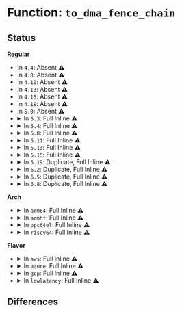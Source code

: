 # Function: <code>to_dma_fence_chain</code>

## Status
<b>Regular</b>
<ul>
<li>
In <code>4.4</code>: Absent ⚠️
</li>
<li>
In <code>4.8</code>: Absent ⚠️
</li>
<li>
In <code>4.10</code>: Absent ⚠️
</li>
<li>
In <code>4.13</code>: Absent ⚠️
</li>
<li>
In <code>4.15</code>: Absent ⚠️
</li>
<li>
In <code>4.18</code>: Absent ⚠️
</li>
<li>
In <code>5.0</code>: Absent ⚠️
</li>
<li>
<details>
<summary>In <code>5.3</code>: Full Inline ⚠️</summary>

**Collision:** Unique Static

**Inline:** Full

**Transformation:** False

**Instances:**

```
In drivers/dma-buf/dma-fence-chain.c (ffffffff81743365)
Location: include/linux/dma-fence-chain.h:46
Inline: True
Inline callers:
  - drivers/dma-buf/dma-fence-chain.c:dma_fence_chain_init
  - drivers/dma-buf/dma-fence-chain.c:dma_fence_chain_release
  - drivers/dma-buf/dma-fence-chain.c:dma_fence_chain_signaled
  - drivers/dma-buf/dma-fence-chain.c:dma_fence_chain_enable_signaling
  - drivers/dma-buf/dma-fence-chain.c:dma_fence_chain_enable_signaling
```
</details>
</li>
<li>
<details>
<summary>In <code>5.4</code>: Full Inline ⚠️</summary>

**Collision:** Unique Static

**Inline:** Full

**Transformation:** False

**Instances:**

```
In drivers/dma-buf/dma-fence-chain.c (ffffffff81767305)
Location: include/linux/dma-fence-chain.h:46
Inline: True
Inline callers:
  - drivers/dma-buf/dma-fence-chain.c:dma_fence_chain_init
  - drivers/dma-buf/dma-fence-chain.c:dma_fence_chain_release
  - drivers/dma-buf/dma-fence-chain.c:dma_fence_chain_release
  - drivers/dma-buf/dma-fence-chain.c:dma_fence_chain_signaled
  - drivers/dma-buf/dma-fence-chain.c:dma_fence_chain_enable_signaling
  - drivers/dma-buf/dma-fence-chain.c:dma_fence_chain_enable_signaling
```
</details>
</li>
<li>
<details>
<summary>In <code>5.8</code>: Full Inline ⚠️</summary>

**Collision:** Unique Static

**Inline:** Full

**Transformation:** False

**Instances:**

```
In drivers/dma-buf/dma-fence-chain.c (ffffffff818278a5)
Location: include/linux/dma-fence-chain.h:46
Inline: True
Inline callers:
  - drivers/dma-buf/dma-fence-chain.c:dma_fence_chain_init
  - drivers/dma-buf/dma-fence-chain.c:dma_fence_chain_release
  - drivers/dma-buf/dma-fence-chain.c:dma_fence_chain_release
  - drivers/dma-buf/dma-fence-chain.c:dma_fence_chain_signaled
  - drivers/dma-buf/dma-fence-chain.c:dma_fence_chain_signaled
  - drivers/dma-buf/dma-fence-chain.c:dma_fence_chain_enable_signaling
  - drivers/dma-buf/dma-fence-chain.c:dma_fence_chain_enable_signaling
  - drivers/dma-buf/dma-fence-chain.c:dma_fence_chain_enable_signaling
```
</details>
</li>
<li>
<details>
<summary>In <code>5.11</code>: Full Inline ⚠️</summary>

**Collision:** Unique Static

**Inline:** Full

**Transformation:** False

**Instances:**

```
In drivers/dma-buf/dma-fence-chain.c (ffffffff81838335)
Location: include/linux/dma-fence-chain.h:46
Inline: True
Inline callers:
  - drivers/dma-buf/dma-fence-chain.c:dma_fence_chain_init
  - drivers/dma-buf/dma-fence-chain.c:dma_fence_chain_release
  - drivers/dma-buf/dma-fence-chain.c:dma_fence_chain_release
  - drivers/dma-buf/dma-fence-chain.c:dma_fence_chain_signaled
  - drivers/dma-buf/dma-fence-chain.c:dma_fence_chain_signaled
  - drivers/dma-buf/dma-fence-chain.c:dma_fence_chain_enable_signaling
  - drivers/dma-buf/dma-fence-chain.c:dma_fence_chain_enable_signaling
  - drivers/dma-buf/dma-fence-chain.c:dma_fence_chain_enable_signaling
```
</details>
</li>
<li>
<details>
<summary>In <code>5.13</code>: Full Inline ⚠️</summary>

**Collision:** Unique Static

**Inline:** Full

**Transformation:** False

**Instances:**

```
In drivers/dma-buf/dma-fence-chain.c (ffffffff8181b615)
Location: include/linux/dma-fence-chain.h:46
Inline: True
Inline callers:
  - drivers/dma-buf/dma-fence-chain.c:dma_fence_chain_init
  - drivers/dma-buf/dma-fence-chain.c:dma_fence_chain_release
  - drivers/dma-buf/dma-fence-chain.c:dma_fence_chain_release
  - drivers/dma-buf/dma-fence-chain.c:dma_fence_chain_signaled
  - drivers/dma-buf/dma-fence-chain.c:dma_fence_chain_signaled
  - drivers/dma-buf/dma-fence-chain.c:dma_fence_chain_enable_signaling
  - drivers/dma-buf/dma-fence-chain.c:dma_fence_chain_enable_signaling
  - drivers/dma-buf/dma-fence-chain.c:dma_fence_chain_enable_signaling
```
</details>
</li>
<li>
<details>
<summary>In <code>5.15</code>: Full Inline ⚠️</summary>

**Collision:** Unique Static

**Inline:** Full

**Transformation:** False

**Instances:**

```
In drivers/dma-buf/dma-fence-chain.c (ffffffff818a5a85)
Location: include/linux/dma-fence-chain.h:62
Inline: True
Inline callers:
  - drivers/dma-buf/dma-fence-chain.c:dma_fence_chain_init
  - drivers/dma-buf/dma-fence-chain.c:dma_fence_chain_release
  - drivers/dma-buf/dma-fence-chain.c:dma_fence_chain_release
  - drivers/dma-buf/dma-fence-chain.c:dma_fence_chain_signaled
  - drivers/dma-buf/dma-fence-chain.c:dma_fence_chain_signaled
  - drivers/dma-buf/dma-fence-chain.c:dma_fence_chain_enable_signaling
  - drivers/dma-buf/dma-fence-chain.c:dma_fence_chain_enable_signaling
  - drivers/dma-buf/dma-fence-chain.c:dma_fence_chain_enable_signaling
```
</details>
</li>
<li>
<details>
<summary>In <code>5.19</code>: Duplicate, Full Inline ⚠️</summary>

**Collision:** Static Duplication

**Inline:** Full

**Transformation:** False

**Instances:**

```
In drivers/dma-buf/dma-fence-chain.c (ffffffff819ef965)
Location: include/linux/dma-fence-chain.h:61
Inline: True
Inline callers:
  - drivers/dma-buf/dma-fence-chain.c:dma_fence_chain_init
  - drivers/dma-buf/dma-fence-chain.c:dma_fence_chain_release
  - drivers/dma-buf/dma-fence-chain.c:dma_fence_chain_release
  - drivers/dma-buf/dma-fence-chain.c:dma_fence_chain_signaled
  - drivers/dma-buf/dma-fence-chain.c:dma_fence_chain_enable_signaling
  - drivers/dma-buf/dma-fence-chain.c:dma_fence_chain_enable_signaling
  - drivers/dma-buf/dma-fence-chain.c:dma_fence_chain_find_seqno
  - drivers/dma-buf/dma-fence-chain.c:dma_fence_chain_find_seqno
```
```
In drivers/dma-buf/sync_file.c (ffffffff819f4049)
Location: include/linux/dma-fence-chain.h:61
Inline: True
Inline callers:
  - drivers/dma-buf/sync_file.c:sync_file_ioctl_fence_info
  - drivers/dma-buf/sync_file.c:sync_file_ioctl_fence_info
  - drivers/dma-buf/sync_file.c:sync_file_ioctl_fence_info
  - drivers/dma-buf/sync_file.c:sync_file_ioctl_fence_info
```
</details>
</li>
<li>
<details>
<summary>In <code>6.2</code>: Duplicate, Full Inline ⚠️</summary>

**Collision:** Static Duplication

**Inline:** Full

**Transformation:** False

**Instances:**

```
In drivers/dma-buf/dma-fence-chain.c (ffffffff81b6cf85)
Location: include/linux/dma-fence-chain.h:61
Inline: True
Inline callers:
  - drivers/dma-buf/dma-fence-chain.c:dma_fence_chain_init
  - drivers/dma-buf/dma-fence-chain.c:dma_fence_chain_release
  - drivers/dma-buf/dma-fence-chain.c:dma_fence_chain_release
  - drivers/dma-buf/dma-fence-chain.c:dma_fence_chain_signaled
  - drivers/dma-buf/dma-fence-chain.c:dma_fence_chain_enable_signaling
  - drivers/dma-buf/dma-fence-chain.c:dma_fence_chain_enable_signaling
  - drivers/dma-buf/dma-fence-chain.c:dma_fence_chain_find_seqno
  - drivers/dma-buf/dma-fence-chain.c:dma_fence_chain_find_seqno
```
```
In drivers/dma-buf/dma-fence-unwrap.c (ffffffff81b6dcce)
Location: include/linux/dma-fence-chain.h:61
Inline: True
Inline callers:
  - drivers/dma-buf/dma-fence-unwrap.c:dma_fence_unwrap_first
```
</details>
</li>
<li>
<details>
<summary>In <code>6.5</code>: Duplicate, Full Inline ⚠️</summary>

**Collision:** Static Duplication

**Inline:** Full

**Transformation:** False

**Instances:**

```
In drivers/dma-buf/dma-fence-chain.c (ffffffff81bc06b5)
Location: include/linux/dma-fence-chain.h:61
Inline: True
Inline callers:
  - drivers/dma-buf/dma-fence-chain.c:dma_fence_chain_init
  - drivers/dma-buf/dma-fence-chain.c:dma_fence_chain_set_deadline
  - drivers/dma-buf/dma-fence-chain.c:dma_fence_chain_release
  - drivers/dma-buf/dma-fence-chain.c:dma_fence_chain_release
  - drivers/dma-buf/dma-fence-chain.c:dma_fence_chain_signaled
  - drivers/dma-buf/dma-fence-chain.c:dma_fence_chain_enable_signaling
  - drivers/dma-buf/dma-fence-chain.c:dma_fence_chain_enable_signaling
  - drivers/dma-buf/dma-fence-chain.c:dma_fence_chain_find_seqno
  - drivers/dma-buf/dma-fence-chain.c:dma_fence_chain_find_seqno
```
```
In drivers/dma-buf/dma-fence-unwrap.c (ffffffff81bc148e)
Location: include/linux/dma-fence-chain.h:61
Inline: True
Inline callers:
  - drivers/dma-buf/dma-fence-unwrap.c:dma_fence_unwrap_first
```
</details>
</li>
<li>
<details>
<summary>In <code>6.8</code>: Duplicate, Full Inline ⚠️</summary>

**Collision:** Static Duplication

**Inline:** Full

**Transformation:** False

**Instances:**

```
In drivers/dma-buf/dma-fence-chain.c (ffffffff81c14e35)
Location: include/linux/dma-fence-chain.h:61
Inline: True
Inline callers:
  - drivers/dma-buf/dma-fence-chain.c:dma_fence_chain_init
  - drivers/dma-buf/dma-fence-chain.c:dma_fence_chain_set_deadline
  - drivers/dma-buf/dma-fence-chain.c:dma_fence_chain_release
  - drivers/dma-buf/dma-fence-chain.c:dma_fence_chain_release
  - drivers/dma-buf/dma-fence-chain.c:dma_fence_chain_signaled
  - drivers/dma-buf/dma-fence-chain.c:dma_fence_chain_enable_signaling
  - drivers/dma-buf/dma-fence-chain.c:dma_fence_chain_enable_signaling
  - drivers/dma-buf/dma-fence-chain.c:dma_fence_chain_find_seqno
  - drivers/dma-buf/dma-fence-chain.c:dma_fence_chain_find_seqno
```
```
In drivers/dma-buf/dma-fence-unwrap.c (ffffffff81c15c0e)
Location: include/linux/dma-fence-chain.h:61
Inline: True
Inline callers:
  - drivers/dma-buf/dma-fence-unwrap.c:dma_fence_unwrap_first
```
```
In drivers/gpu/drm/drm_syncobj.c (ffffffff81cb225b)
Location: include/linux/dma-fence-chain.h:61
Inline: True
Inline callers:
  - drivers/gpu/drm/drm_syncobj.c:drm_syncobj_query_ioctl
  - drivers/gpu/drm/drm_syncobj.c:drm_syncobj_query_ioctl
```
</details>
</li>
</ul>
<b>Arch</b>
<ul>
<li>
<details>
<summary>In <code>arm64</code>: Full Inline ⚠️</summary>

**Collision:** Unique Static

**Inline:** Full

**Transformation:** False

**Instances:**

```
In drivers/dma-buf/dma-fence-chain.c (ffff800010968394)
Location: include/linux/dma-fence-chain.h:46
Inline: True
Inline callers:
  - drivers/dma-buf/dma-fence-chain.c:dma_fence_chain_init
  - drivers/dma-buf/dma-fence-chain.c:dma_fence_chain_release
  - drivers/dma-buf/dma-fence-chain.c:dma_fence_chain_release
  - drivers/dma-buf/dma-fence-chain.c:dma_fence_chain_signaled
  - drivers/dma-buf/dma-fence-chain.c:dma_fence_chain_enable_signaling
  - drivers/dma-buf/dma-fence-chain.c:dma_fence_chain_enable_signaling
```
</details>
</li>
<li>
<details>
<summary>In <code>armhf</code>: Full Inline ⚠️</summary>

**Collision:** Unique Static

**Inline:** Full

**Transformation:** False

**Instances:**

```
In drivers/dma-buf/dma-fence-chain.c (c0a3e5e4)
Location: include/linux/dma-fence-chain.h:46
Inline: True
Inline callers:
  - drivers/dma-buf/dma-fence-chain.c:dma_fence_chain_init
  - drivers/dma-buf/dma-fence-chain.c:dma_fence_chain_release
  - drivers/dma-buf/dma-fence-chain.c:dma_fence_chain_release
  - drivers/dma-buf/dma-fence-chain.c:dma_fence_chain_signaled
  - drivers/dma-buf/dma-fence-chain.c:dma_fence_chain_enable_signaling
  - drivers/dma-buf/dma-fence-chain.c:dma_fence_chain_enable_signaling
```
</details>
</li>
<li>
<details>
<summary>In <code>ppc64el</code>: Full Inline ⚠️</summary>

**Collision:** Unique Static

**Inline:** Full

**Transformation:** False

**Instances:**

```
In drivers/dma-buf/dma-fence-chain.c (c000000000a1fb7c)
Location: include/linux/dma-fence-chain.h:46
Inline: True
Inline callers:
  - drivers/dma-buf/dma-fence-chain.c:dma_fence_chain_init
  - drivers/dma-buf/dma-fence-chain.c:dma_fence_chain_release
  - drivers/dma-buf/dma-fence-chain.c:dma_fence_chain_release
  - drivers/dma-buf/dma-fence-chain.c:dma_fence_chain_signaled
  - drivers/dma-buf/dma-fence-chain.c:dma_fence_chain_enable_signaling
  - drivers/dma-buf/dma-fence-chain.c:dma_fence_chain_enable_signaling
```
</details>
</li>
<li>
<details>
<summary>In <code>riscv64</code>: Full Inline ⚠️</summary>

**Collision:** Unique Static

**Inline:** Full

**Transformation:** False

**Instances:**

```
In drivers/dma-buf/dma-fence-chain.c (ffffffe0005d428e)
Location: include/linux/dma-fence-chain.h:46
Inline: True
Inline callers:
  - drivers/dma-buf/dma-fence-chain.c:dma_fence_chain_init
  - drivers/dma-buf/dma-fence-chain.c:dma_fence_chain_release
  - drivers/dma-buf/dma-fence-chain.c:dma_fence_chain_release
  - drivers/dma-buf/dma-fence-chain.c:dma_fence_chain_signaled
  - drivers/dma-buf/dma-fence-chain.c:dma_fence_chain_enable_signaling
  - drivers/dma-buf/dma-fence-chain.c:dma_fence_chain_enable_signaling
```
</details>
</li>
</ul>
<b>Flavor</b>
<ul>
<li>
<details>
<summary>In <code>aws</code>: Full Inline ⚠️</summary>

**Collision:** Unique Static

**Inline:** Full

**Transformation:** False

**Instances:**

```
In drivers/dma-buf/dma-fence-chain.c (ffffffff8171b9f5)
Location: include/linux/dma-fence-chain.h:46
Inline: True
Inline callers:
  - drivers/dma-buf/dma-fence-chain.c:dma_fence_chain_init
  - drivers/dma-buf/dma-fence-chain.c:dma_fence_chain_release
  - drivers/dma-buf/dma-fence-chain.c:dma_fence_chain_release
  - drivers/dma-buf/dma-fence-chain.c:dma_fence_chain_signaled
  - drivers/dma-buf/dma-fence-chain.c:dma_fence_chain_enable_signaling
  - drivers/dma-buf/dma-fence-chain.c:dma_fence_chain_enable_signaling
```
</details>
</li>
<li>
<details>
<summary>In <code>azure</code>: Full Inline ⚠️</summary>

**Collision:** Unique Static

**Inline:** Full

**Transformation:** False

**Instances:**

```
In drivers/dma-buf/dma-fence-chain.c (ffffffff816f4e55)
Location: include/linux/dma-fence-chain.h:46
Inline: True
Inline callers:
  - drivers/dma-buf/dma-fence-chain.c:dma_fence_chain_init
  - drivers/dma-buf/dma-fence-chain.c:dma_fence_chain_release
  - drivers/dma-buf/dma-fence-chain.c:dma_fence_chain_release
  - drivers/dma-buf/dma-fence-chain.c:dma_fence_chain_signaled
  - drivers/dma-buf/dma-fence-chain.c:dma_fence_chain_enable_signaling
  - drivers/dma-buf/dma-fence-chain.c:dma_fence_chain_enable_signaling
```
</details>
</li>
<li>
<details>
<summary>In <code>gcp</code>: Full Inline ⚠️</summary>

**Collision:** Unique Static

**Inline:** Full

**Transformation:** False

**Instances:**

```
In drivers/dma-buf/dma-fence-chain.c (ffffffff8175a7c5)
Location: include/linux/dma-fence-chain.h:46
Inline: True
Inline callers:
  - drivers/dma-buf/dma-fence-chain.c:dma_fence_chain_init
  - drivers/dma-buf/dma-fence-chain.c:dma_fence_chain_release
  - drivers/dma-buf/dma-fence-chain.c:dma_fence_chain_release
  - drivers/dma-buf/dma-fence-chain.c:dma_fence_chain_signaled
  - drivers/dma-buf/dma-fence-chain.c:dma_fence_chain_enable_signaling
  - drivers/dma-buf/dma-fence-chain.c:dma_fence_chain_enable_signaling
```
</details>
</li>
<li>
<details>
<summary>In <code>lowlatency</code>: Full Inline ⚠️</summary>

**Collision:** Unique Static

**Inline:** Full

**Transformation:** False

**Instances:**

```
In drivers/dma-buf/dma-fence-chain.c (ffffffff81775d85)
Location: include/linux/dma-fence-chain.h:46
Inline: True
Inline callers:
  - drivers/dma-buf/dma-fence-chain.c:dma_fence_chain_init
  - drivers/dma-buf/dma-fence-chain.c:dma_fence_chain_release
  - drivers/dma-buf/dma-fence-chain.c:dma_fence_chain_release
  - drivers/dma-buf/dma-fence-chain.c:dma_fence_chain_signaled
  - drivers/dma-buf/dma-fence-chain.c:dma_fence_chain_enable_signaling
  - drivers/dma-buf/dma-fence-chain.c:dma_fence_chain_enable_signaling
```
</details>
</li>
</ul>

## Differences
